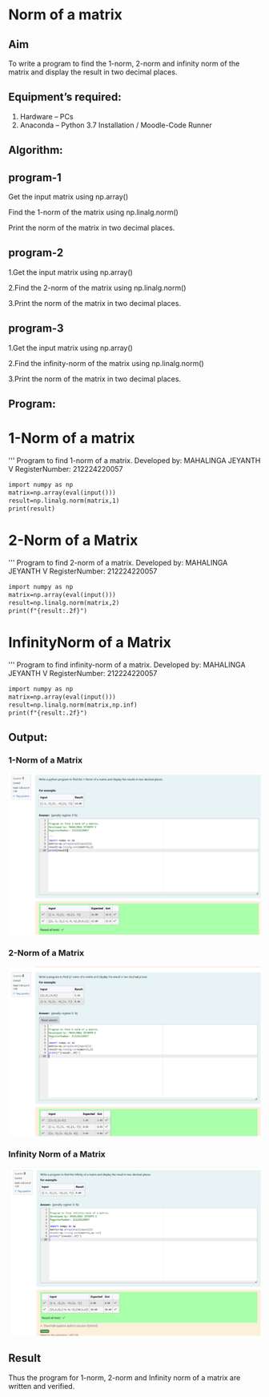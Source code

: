 # Norm of a matrix
## Aim
To write a program to find the 1-norm, 2-norm and infinity norm of the matrix and display the result in two decimal places.
## Equipment’s required:
1.	Hardware – PCs
2.	Anaconda – Python 3.7 Installation / Moodle-Code Runner
## Algorithm:
## program-1

Get the input matrix using np.array()

Find the 1-norm of the matrix using np.linalg.norm()

Print the norm of the matrix in two decimal places.

## program-2

1.Get the input matrix using np.array()

2.Find the 2-norm of the matrix using np.linalg.norm()

3.Print the norm of the matrix in two decimal places.

## program-3

1.Get the input matrix using np.array()

2.Find the infinity-norm of the matrix using np.linalg.norm()

3.Print the norm of the matrix in two decimal places.


## Program:

# 1-Norm of a matrix

'''
Program to find 1-norm of a matrix.
Developed by: MAHALINGA JEYANTH V
RegisterNumber: 212224220057
```
import numpy as np
matrix=np.array(eval(input()))
result=np.linalg.norm(matrix,1)
print(result)

```




# 2-Norm of a Matrix

'''
Program to find 2-norm of a matrix.
Developed by: MAHALINGA JEYANTH V
RegisterNumber: 212224220057
```
import numpy as np
matrix=np.array(eval(input()))
result=np.linalg.norm(matrix,2)
print(f"{result:.2f}")

```




# InfinityNorm of a Matrix

'''
Program to find infinity-norm of a matrix.
Developed by: MAHALINGA JEYANTH V
RegisterNumber: 212224220057
```
import numpy as np
matrix=np.array(eval(input()))
result=np.linalg.norm(matrix,np.inf)
print(f"{result:.2f}")

```




## Output:
### 1-Norm of a Matrix

![alt text](111.png)


### 2-Norm of a Matrix

![alt text](222.png)


### Infinity Norm of a Matrix
![alt text](333.png)


## Result
Thus the program for 1-norm, 2-norm and Infinity norm of a matrix are written and verified.
